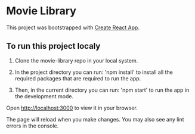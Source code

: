 # Movie Library

This project was bootstrapped with [Create React App](https://github.com/facebook/create-react-app).

## To run this project localy

1) Clone the movie-library repo in your local system.

2) In the project directory you can run: 'npm install' to install all the required packages that are required to run the app.

3) Then, in the current directory you can run: 'npm start' to run the app in the development mode.

Open [http://localhost:3000](http://localhost:3000) to view it in your browser.

The page will reload when you make changes. You may also see any lint errors in the console.
